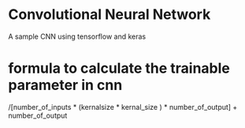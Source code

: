 # Convolutional Neural Network
A sample CNN using tensorflow and keras 


# formula to calculate the trainable parameter in cnn


/[number_of_inputs * (kernalsize * kernal_size ) * number_of_output] + number_of_output
